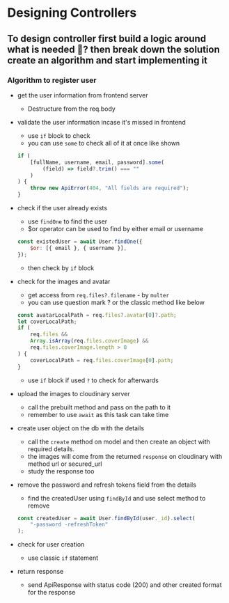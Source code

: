 # Designing Controllers

## To design controller first build a logic around what is needed 🧠? then break down the solution create an algorithm and start implementing it

### Algorithm to register user

-   get the user information from frontend server

    -   Destructure from the req.body

-   validate the user information incase it's missed in frontend

    -   use `if` block to check
    -   you can use `some` to check all of it at once like shown

    ```javascript
    if (
        [fullName, username, email, password].some(
            (field) => field?.trim() === ""
        )
    ) {
        throw new ApiError(404, "All fields are required");
    }
    ```

-   check if the user already exists

    -   use `findOne` to find the user
    -   $or operator can be used to find by either email or username

    ```javascript
    const existedUser = await User.findOne({
        $or: [{ email }, { username }],
    });
    ```

    -   then check by `if` block

-   check for the images and avatar

    -   get access from `req.files?.filename` - by `multer`
    -   you can use question mark ? or the classic method like below

    ```javascript
    const avatarLocalPath = req.files?.avatar[0]?.path;
    let coverLocalPath;
    if (
        req.files &&
        Array.isArray(req.files.coverImage) &&
        req.files.coverImage.length > 0
    ) {
        coverLocalPath = req.files.coverImage[0].path;
    }
    ```

    -   use `if` block if used `?` to check for afterwards

-   upload the images to cloudinary server
    -   call the prebuilt method and pass on the path to it
    -   remember to use `await` as this task can take time
-   create user object on the db with the details
    -   call the `create` method on model and then create an object with required details.
    -   the images will come from the returned `response` on cloudinary with method url or secured_url
    -   study the response too
-   remove the password and refresh tokens field from the details
    -   find the createdUser using `findById` and use select method to remove
    ```javascript
    const createdUser = await User.findById(user._id).select(
        "-password -refreshToken"
    );
    ```
-   check for user creation
    -   use classic `if` statement
-   return response
    -   send ApiResponse with status code (200) and other created format for the response
